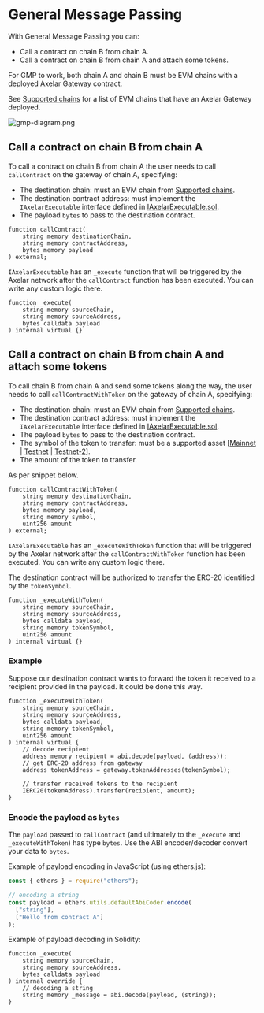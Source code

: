 # General Message Passing

With General Message Passing you can:

- Call a contract on chain B from chain A.
- Call a contract on chain B from chain A and attach some tokens.

For GMP to work, both chain A and chain B must be EVM chains with a deployed Axelar Gateway contract.

See [Supported chains](../resources/supported) for a list of EVM chains that have an Axelar Gateway deployed.

![gmp-diagram.png](/images/gmp-diagram.png)

## Call a contract on chain B from chain A

To call a contract on chain B from chain A the user needs to call `callContract` on the gateway of chain A, specifying:

- The destination chain: must an EVM chain from [Supported chains](../resources/supported).
- The destination contract address: must implement the `IAxelarExecutable` interface defined in [IAxelarExecutable.sol](https://github.com/axelarnetwork/axelar-cgp-solidity/blob/main/src/interfaces/IAxelarExecutable.sol).
- The payload `bytes` to pass to the destination contract.

```solidity
function callContract(
    string memory destinationChain,
    string memory contractAddress,
    bytes memory payload
) external;
```

`IAxelarExecutable` has an `_execute` function that will be triggered by the Axelar network after the `callContract` function has been executed. You can write any custom logic there.

```solidity
function _execute(
    string memory sourceChain,
    string memory sourceAddress,
    bytes calldata payload
) internal virtual {}
```

## Call a contract on chain B from chain A and attach some tokens

To call chain B from chain A and send some tokens along the way, the user needs to call `callContractWithToken` on the gateway of chain A, specifying:

- The destination chain: must an EVM chain from [Supported chains](../resources/supported).
- The destination contract address: must implement the `IAxelarExecutable` interface defined in [IAxelarExecutable.sol](https://github.com/axelarnetwork/axelar-cgp-solidity/blob/main/src/interfaces/IAxelarExecutable.sol).
- The payload `bytes` to pass to the destination contract.
- The symbol of the token to transfer: must be a supported asset [[Mainnet](../resources/mainnet) | [Testnet](../resources/testnet) | [Testnet-2](../resources/testnet-2)].
- The amount of the token to transfer.

As per snippet below.

```solidity
function callContractWithToken(
    string memory destinationChain,
    string memory contractAddress,
    bytes memory payload,
    string memory symbol,
    uint256 amount
) external;
```

`IAxelarExecutable` has an `_executeWithToken` function that will be triggered by the Axelar network after the `callContractWithToken` function has been executed. You can write any custom logic there.

The destination contract will be authorized to transfer the ERC-20 identified by the `tokenSymbol`.

```solidity
function _executeWithToken(
    string memory sourceChain,
    string memory sourceAddress,
    bytes calldata payload,
    string memory tokenSymbol,
    uint256 amount
) internal virtual {}
```

### Example

Suppose our destination contract wants to forward the token it received to a recipient provided in the payload. It could be done this way.

```solidity
function _executeWithToken(
    string memory sourceChain,
    string memory sourceAddress,
    bytes calldata payload,
    string memory tokenSymbol,
    uint256 amount
) internal virtual {
    // decode recipient
    address memory recipient = abi.decode(payload, (address));
    // get ERC-20 address from gateway
    address tokenAddress = gateway.tokenAddresses(tokenSymbol);

    // transfer received tokens to the recipient
    IERC20(tokenAddress).transfer(recipient, amount);
}
```

### Encode the payload as `bytes`

The `payload` passed to `callContract` (and ultimately to the `_execute` and `_executeWithToken`) has type `bytes`. Use the ABI encoder/decoder convert your data to `bytes`.

Example of payload encoding in JavaScript (using ethers.js):

```jsx
const { ethers } = require("ethers");

// encoding a string
const payload = ethers.utils.defaultAbiCoder.encode(
  ["string"],
  ["Hello from contract A"]
);
```

Example of payload decoding in Solidity:

```solidity
function _execute(
    string memory sourceChain,
    string memory sourceAddress,
    bytes calldata payload
) internal override {
    // decoding a string
    string memory _message = abi.decode(payload, (string));
}
```
